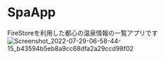 # SpaApp
FireStoreを利用した都心の温泉情報の一覧アプリです
![Screenshot_2022-07-29-06-58-44-15_b43594b5eb8a9cc68dfa2a29ccd98f02](https://user-images.githubusercontent.com/70370905/181645457-8e14422a-da64-4427-88e8-299a909d3f0a.jpg)
